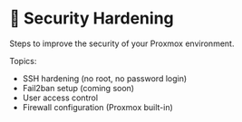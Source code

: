# 🔐 Security Hardening

Steps to improve the security of your Proxmox environment.

Topics:
- SSH hardening (no root, no password login)
- Fail2ban setup (coming soon)
- User access control
- Firewall configuration (Proxmox built-in)